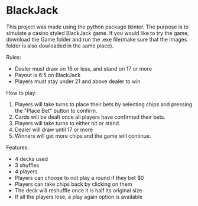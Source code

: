 # BlackJack
This project was made using the python package tkinter. The purpose is to simulate a casino styled BlackJack game. If you would like to try the game, download the Game folder and run the .exe file(make sure that the Images folder is also dowloaded in the same place).

Rules:
  - Dealer must draw on 16 or less, and stand on 17 or more
  - Payout is 6:5 on BlackJack
  - Players must stay under 21 and above dealer to win
  
How to play:
  1) Players will take turns to place their bets by selecting chips and pressing the "Place Bet" button to confirm.
  2) Cards will be dealt once all players have confirmed their bets.
  3) Players will take turns to either hit or stand.
  4) Dealer will draw until 17 or more
  5) Winners will get more chips and the game will continue.

Features:
  - 4 decks used
  - 3 shuffles
  - 4 players
  - Players can choose to not play a round if they bet $0
  - Players can take chips back by clicking on them
  - The deck will reshuffle once it is half its original size
  - If all the players lose, a play again option is available
  
